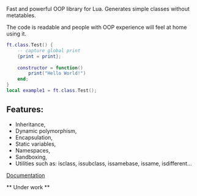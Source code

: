 Fast and powerful OOP library for Lua. Generates simple classes without metatables. 

The code is readable and people with OOP experience will feel at home using it.

```lua
ft.class.Test() {
    -- capture global print
    {print = print};
    
    constructor = function()
        print("Hello World!")
    end;
}
local example1 = ft.class.Test();
```

## Features:
- Inheritance,
- Dynamic polymorphism,
- Encapsulation,
- Static variables,
- Namespaces,
- Sandboxing,
- Utilities such as: isclass, issubclass, issamebase, issame, isdifferent...

[Documentation](./wiki)

** Under work **
